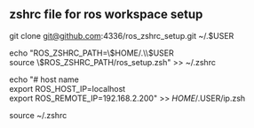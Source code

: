 ## zshrc file for ros workspace setup

git clone git@github.com:4336/ros_zshrc_setup.git ~/.$USER

echo "ROS_ZSHRC_PATH=\\$HOME/.\\$USER  
source \\$ROS_ZSHRC_PATH/ros_setup.zsh" >> ~/.zshrc

echo "# host name  
export ROS_HOST_IP=localhost  
export ROS_REMOTE_IP=192.168.2.200" >> $HOME/.$USER/ip.zsh

source ~/.zshrc
